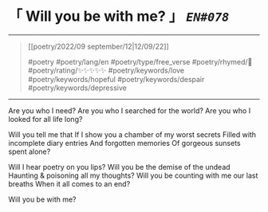 # &#12300; Will you be with me? &#12301; *`EN#078`*

---

> [[poetry/2022/09 september/12|12/09/22]]
> 
> #poetry 
> #poetry/lang/en 
> #poetry/type/free_verse 
> #poetry/rhymed/🔴 
> #poetry/rating/✨✨✨✨✨ 
> #poetry/keywords/love #poetry/keywords/hopeful #poetry/keywords/despair #poetry/keywords/depressive 

---

Are you who I need?
Are you who I searched for the world?
Are you who I looked for all life long?

Will you tell me that
If I show you a chamber of my worst secrets
Filled with incomplete diary entries
And forgotten memories
Of gorgeous sunsets spent alone?

Will I hear poetry on you lips?
Will you be the demise of the undead
Haunting & poisoning all my thoughts?
Will you be counting with me our last breaths
When it all comes to an end?


Will you be with me?